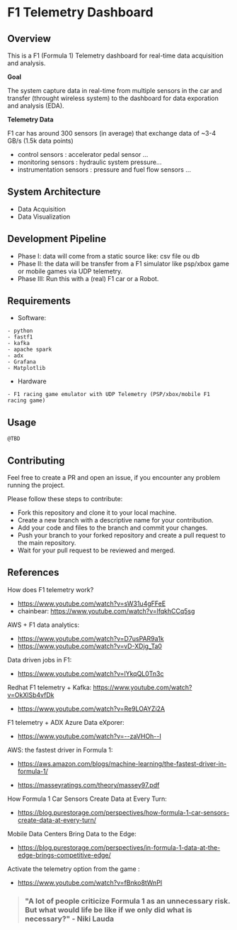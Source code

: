 # F1 Telemetry Dashboard

## Overview 

This is a F1 (Formula 1) Telemetry dashboard for real-time data acquisition and analysis. 

**Goal**

The system capture data in real-time from multiple sensors in the car and transfer (throught wireless system) to the dashboard for data exporation and analysis (EDA).

**Telemetry Data**

F1 car has around 300 sensors (in average) that exchange data of ~3-4 GB/s (1.5k data points)
- control sensors : accelerator pedal sensor  ...
- monitoring sensors : hydraulic system pressure...
- instrumentation sensors : pressure and fuel flow sensors ...

## System Architecture 
- Data Acquisition 
- Data Visualization

## Development Pipeline
- Phase I: data will come from a static source like: csv file ou db 
- Phase II: the data will be transfer from a F1 simulator like psp/xbox game or mobile games via UDP telemetry. 
- Phase III: Run this with a (real) F1 car or a Robot.

## Requirements 

- Software: 

```
- python
- fastf1
- kafka
- apache spark
- adx
- Grafana
- Matplotlib

```
- Hardware

```
- F1 racing game emulator with UDP Telemetry (PSP/xbox/mobile F1 racing game)
```

## Usage

```
@TBD
```

## Contributing

Feel free to create a PR and open an issue, if you encounter any problem running the project. 

Please follow these steps to contribute:

- Fork this repository and clone it to your local machine.
- Create a new branch with a descriptive name for your contribution.
- Add your code and files to the branch and commit your changes.
- Push your branch to your forked repository and create a pull request to the main repository.
- Wait for your pull request to be reviewed and merged.


## References

How does F1 telemetry work?
- https://www.youtube.com/watch?v=sW31u4gFFeE
- chainbear: https://www.youtube.com/watch?v=lfqkhCCq5sg 

AWS + F1 data analytics:
- https://www.youtube.com/watch?v=D7usPAR9a1k
- https://www.youtube.com/watch?v=vD-XDjg_Ta0

Data driven jobs in F1: 
- https://www.youtube.com/watch?v=lYkqQL0Tn3c


Redhat F1 telemetry + Kafka: https://www.youtube.com/watch?v=OkXlSb4vfDk
- https://www.youtube.com/watch?v=Re9LOAYZi2A
	
F1 telemetry + ADX Azure Data eXporer: 
- https://www.youtube.com/watch?v=--zaVHOh--I	

AWS: the fastest driver in Formula 1: 
- https://aws.amazon.com/blogs/machine-learning/the-fastest-driver-in-formula-1/

- https://masseyratings.com/theory/massey97.pdf

How Formula 1 Car Sensors Create Data at Every Turn: 
- https://blog.purestorage.com/perspectives/how-formula-1-car-sensors-create-data-at-every-turn/

Mobile Data Centers Bring Data to the Edge: 
- https://blog.purestorage.com/perspectives/in-formula-1-data-at-the-edge-brings-competitive-edge/

Activate the telemetry option from the game : 
- https://www.youtube.com/watch?v=fBnko8tWnPI

> ### "A lot of people criticize Formula 1 as an unnecessary risk. But what would life be like if we only did what is necessary?" - Niki Lauda
> 